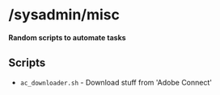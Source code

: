 # /sysadmin/misc
#### Random scripts to automate tasks
## Scripts
* `ac_downloader.sh` - Download stuff from 'Adobe Connect'
